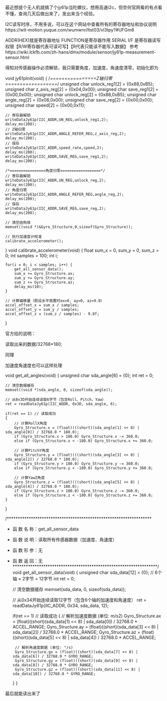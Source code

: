 ​
最近想搓个无人机就搞了个jy61p当陀螺仪，想用高速i2c，但奈何官网看的有点看不懂，查询几天后做出来了，发出来当个经验。

I2C读写时序，不用多说，可以在这个网站中查看所有的寄存器地址和协议说明https://wit-motion.yuque.com/wumwnr/ltst03/vl3tpy?#UFGm8



ADDR(HEX)就是寄存器地址
FUNCTION是寄存器作用
SERIAL I/F 是寄存器读写权限【R/W寄存器代表可读可写】【R代表只能读不能写入数据】
参考https://wiki.lckfb.com/zh-hans/dmx/module/sensor/jy61p-measurement-sensor.html

得知对传感器操作必须解锁，我只需要角度，加速度，角速度清零，初始化即为

void jy61pInit(void)
{
    /*================Z轴归零==================*/
    unsigned char unlock_reg1[2] = {0x88,0xB5};
    unsigned char z_axis_reg[2] = {0x04,0x00};
    unsigned char save_reg1[2] = {0x00,0x00};
    unsigned char unlock_reg[2] = {0x88,0xB5};
    unsigned char angle_reg[2] = {0x08,0x00};
    unsigned char save_reg[2] = {0x00,0x00};    
    unsigned char speed[2] = {0x00,0x11}; 
    
    // 寄存器解锁
    writeDataJy61p(IIC_ADDR,UN_REG,unlock_reg1,2);
    delay_ms(200);
    // Z轴归零
    writeDataJy61p(IIC_ADDR,ANGLE_REFER_REG,z_axis_reg,2);
    delay_ms(200);
    // 保存
    writeDataJy61p(IIC_ADDR,speed_rate,speed,2);
    delay_ms(200);
    writeDataJy61p(IIC_ADDR,SAVE_REG,save_reg1,2);
    delay_ms(200);

    /*================角度归零==================*/
    // 寄存器解锁
    writeDataJy61p(IIC_ADDR,UN_REG,unlock_reg,2);
    delay_ms(200);
    // 角度归零
    writeDataJy61p(IIC_ADDR,ANGLE_REFER_REG,angle_reg,2);
    delay_ms(200);
    // 保存
    writeDataJy61p(IIC_ADDR,SAVE_REG,save_reg,2);
    delay_ms(200);

    // 清空结构体
    memset((void *)&Gyro_Structure,0,sizeof(Gyro_Structure));
    
    // 执行加速度计校准
    calibrate_accelerometer();
}
void calibrate_accelerometer(void)
{
    float sum_x = 0, sum_y = 0, sum_z = 0;
    int samples = 100;
    int i;
    
    for(i = 0; i < samples; i++) {
        get_all_sensor_data();
        sum_x += Gyro_Structure.ax;
        sum_y += Gyro_Structure.ay;
        sum_z += Gyro_Structure.az;
        delay_ms(10);
    }
    
    // 计算偏移量（假设水平放置时ax=0, ay=0, az=9.8）
    accel_offset_x = sum_x / samples;
    accel_offset_y = sum_y / samples; 
    accel_offset_z = (sum_z / samples) - 9.8f;
}

官方给的说明：



读取出来的数据/32768*180;

同理



加速度角速度也可以这样处理

void get_all_angles(void)
{
    unsigned char sda_angle[6] = {0};
    int ret = 0;

    // 清空数据缓存
    memset((void *)sda_angle, 0, sizeof(sda_angle));

    // 从0x3D开始连续读取6字节（包含Roll、Pitch、Yaw）
    ret = readDataJy61p(IIC_ADDR, 0x3D, sda_angle, 6);

    if(ret == 1) // 读取成功
    {
        // 计算RollX角度
        Gyro_Structure.x = (float)(((short)(sda_angle[1] << 8) | sda_angle[0]) / 32768.0 * 180.0);
        if (Gyro_Structure.x > 180.0) Gyro_Structure.x -= 360.0;
        else if (Gyro_Structure.x < -180.0) Gyro_Structure.x += 360.0;

        // 计算PitchY角度
        Gyro_Structure.y = (float)(((short)(sda_angle[3] << 8) | sda_angle[2]) / 32768.0 * 180.0);
        if (Gyro_Structure.y > 180.0) Gyro_Structure.y -= 360.0;
        else if (Gyro_Structure.y < -180.0) Gyro_Structure.y += 360.0;

        // 计算YawZ角度
        Gyro_Structure.z = (float)(((short)(sda_angle[5] << 8) | sda_angle[4]) / 32768.0 * 180.0);
        if (Gyro_Structure.z > 180.0) Gyro_Structure.z -= 360.0;
        else if (Gyro_Structure.z < -180.0) Gyro_Structure.z += 360.0;
    }
}

/******************************************************************
 * 函 数 名 称：get_all_sensor_data
 * 函 数 说 明：读取所有传感器数据（加速度、角速度）
 * 函 数 形 参：无
 * 函 数 返 回：无
******************************************************************/
void get_all_sensor_data(void)
{
    unsigned char sda_data[12] = {0}; // 6个轴 × 2字节 = 12字节
    int ret = 0;

    // 清空数据缓存
    memset(sda_data, 0, sizeof(sda_data));

    // 从0x34开始连续读取12字节（包含6个轴的加速度和角速度）
    ret = readDataJy61p(IIC_ADDR, 0x34, sda_data, 12);

    if(ret == 1) // 读取成功
    {
        // 解析加速度数据 (单位: m/s2)
        Gyro_Structure.ax = (float)((short)(sda_data[1] << 8) | sda_data[0]) / 32768.0 * ACCEL_RANGE;
        Gyro_Structure.ay = (float)((short)(sda_data[3] << 8) | sda_data[2]) / 32768.0 * ACCEL_RANGE;
        Gyro_Structure.az = (float)((short)(sda_data[5] << 8) | sda_data[4]) / 32768.0 * ACCEL_RANGE;

        // 解析角速度数据 (单位: °/s)
        Gyro_Structure.gx = (float)((short)(sda_data[7] << 8) | sda_data[6]) / 32768.0 * GYRO_RANGE;
        Gyro_Structure.gy = (float)((short)(sda_data[9] << 8) | sda_data[8]) / 32768.0 * GYRO_RANGE;
        Gyro_Structure.gz = (float)((short)(sda_data[11] << 8) | sda_data[10]) / 32768.0 * GYRO_RANGE;
    }
}

最后就能读出来了


​
